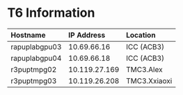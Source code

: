 # T6 Information
  
| Hostname          | IP Address    | Location     |
| :---------------- | :------------ | :----------- |
| rapuplabgpu03     | 10.69.66.16   | ICC (ACB3)   |
| rapuplabgpu04     | 10.69.66.18   | ICC (ACB3)   |
| r3puptmpg02       | 10.119.27.169 | TMC3.Alex    |
| r3puptmpg03       | 10.119.26.208 | TMC3.Xxiaoxi |
